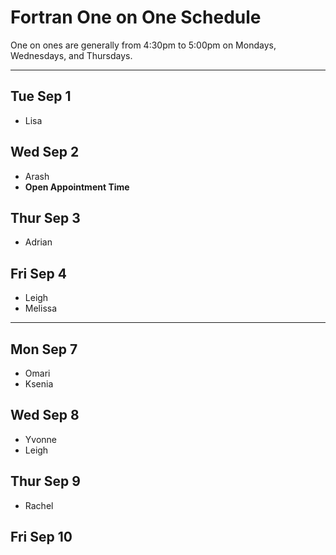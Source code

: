 # Fortran One on One Schedule

One on ones are generally from 4:30pm to 5:00pm on Mondays, Wednesdays, and Thursdays.

-----

## Tue Sep 1

- Lisa

## Wed Sep 2

- Arash
- **Open Appointment Time**

## Thur Sep 3

- Adrian

## Fri Sep 4

- Leigh
- Melissa

-----

## Mon Sep 7

- Omari
- Ksenia

## Wed Sep 8

- Yvonne
- Leigh

## Thur Sep 9

- Rachel

## Fri Sep 10


